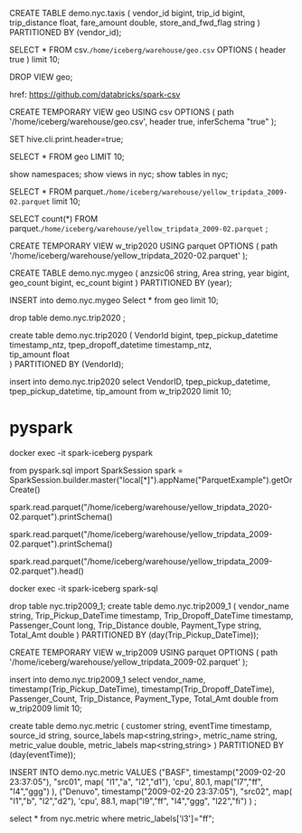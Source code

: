 


CREATE TABLE demo.nyc.taxis
(
  vendor_id bigint,
  trip_id bigint,
  trip_distance float,
  fare_amount double,
  store_and_fwd_flag string
)
PARTITIONED BY (vendor_id);


SELECT * 
FROM csv.`/home/iceberg/warehouse/geo.csv` 
OPTIONS (
    header true
)
limit 10;



DROP VIEW geo;

href: https://github.com/databricks/spark-csv

CREATE TEMPORARY VIEW geo
USING csv 
OPTIONS (
  path '/home/iceberg/warehouse/geo.csv',
  header true,
  inferSchema "true"
 );


SET hive.cli.print.header=true;

SELECT * FROM geo LIMIT 10;

show namespaces;
show views in nyc;
show tables in nyc;

SELECT * 
FROM parquet.`/home/iceberg/warehouse/yellow_tripdata_2009-02.parquet`
limit 10;

SELECT count(*) 
FROM parquet.`/home/iceberg/warehouse/yellow_tripdata_2009-02.parquet` ;


CREATE TEMPORARY VIEW w_trip2020
USING parquet
OPTIONS (
  path '/home/iceberg/warehouse/yellow_tripdata_2020-02.parquet'
);




CREATE TABLE demo.nyc.mygeo
(
 anzsic06 string,
 Area string,
 year bigint,
 geo_count bigint,
 ec_count bigint
)
PARTITIONED BY (year);

INSERT into demo.nyc.mygeo
Select * from geo limit 10;

drop table demo.nyc.trip2020 ;

create table demo.nyc.trip2020 
(
   VendorId bigint,
   tpep_pickup_datetime timestamp_ntz,
   tpep_dropoff_datetime timestamp_ntz,  
   tip_amount float   
)
PARTITIONED BY (VendorId);

insert into demo.nyc.trip2020
select VendorID, tpep_pickup_datetime, tpep_pickup_datetime, tip_amount 
from w_trip2020 limit 10;


# pyspark 
docker exec -it spark-iceberg pyspark

from pyspark.sql import SparkSession
spark = SparkSession.builder.master("local[*]").appName("ParquetExample").getOrCreate()


spark.read.parquet("/home/iceberg/warehouse/yellow_tripdata_2020-02.parquet").printSchema()

spark.read.parquet("/home/iceberg/warehouse/yellow_tripdata_2009-02.parquet").printSchema()

spark.read.parquet("/home/iceberg/warehouse/yellow_tripdata_2009-02.parquet").head()



docker exec -it spark-iceberg spark-sql

drop table nyc.trip2009_1;
create table demo.nyc.trip2009_1
(
  vendor_name string,
  Trip_Pickup_DateTime timestamp,
  Trip_Dropoff_DateTime timestamp,
  Passenger_Count long,
  Trip_Distance double,
  Payment_Type string,
  Total_Amt double
)
PARTITIONED BY (day(Trip_Pickup_DateTime));


CREATE TEMPORARY VIEW w_trip2009
USING parquet
OPTIONS (
  path '/home/iceberg/warehouse/yellow_tripdata_2009-02.parquet'
);


insert into demo.nyc.trip2009_1
select
  vendor_name,
  timestamp(Trip_Pickup_DateTime),
  timestamp(Trip_Dropoff_DateTime),
  Passenger_Count,
  Trip_Distance,
  Payment_Type,
  Total_Amt double
from w_trip2009 limit 10;


create table demo.nyc.metric 
(
   customer string,
   eventTime timestamp,
   source_id string,
   source_labels map<string,string>,
   metric_name string,
   metric_value double,
   metric_labels map<string,string>
)
PARTITIONED BY (day(eventTime));

INSERT INTO demo.nyc.metric
VALUES 
("BASF",   timestamp("2009-02-20 23:37:05"), "src01", map( "l1","a", "l2","d1"), 'cpu', 80.1, map("l7","ff", "l4","ggg") ),
("Denuvo", timestamp("2009-02-20 23:37:05"), "src02", map( "l1","b", "l2","d2"), 'cpu', 88.1, map("l9","ff", "l4","ggg", "l22","fi") ) 
;


select * from nyc.metric where metric_labels['l3']="ff";
